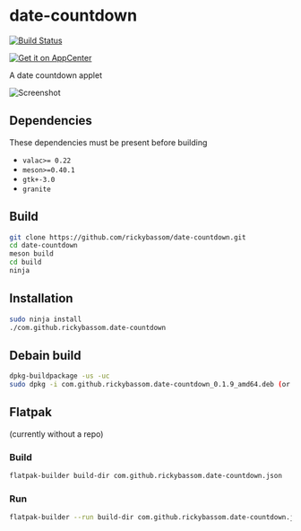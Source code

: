 # date-countdown
[![Build Status](https://travis-ci.org/rickybassom/date-countdown.svg?branch=master)](https://travis-ci.org/rickybassom/date-countdown)

[![Get it on AppCenter](https://appcenter.elementary.io/badge.svg)](https://appcenter.elementary.io/com.github.rickybassom.date-countdown)

A date countdown applet

![Screenshot](data/screenshot.png)

## Dependencies
These dependencies must be present before building

- `valac>= 0.22`
- `meson>=0.40.1`
- `gtk+-3.0`
- `granite`

## Build

```sh
git clone https://github.com/rickybassom/date-countdown.git
cd date-countdown
meson build
cd build
ninja
```

## Installation

```sh
sudo ninja install
./com.github.rickybassom.date-countdown
```

## Debain build

```sh
dpkg-buildpackage -us -uc
sudo dpkg -i com.github.rickybassom.date-countdown_0.1.9_amd64.deb (or the equivalent)
```

## Flatpak
(currently without a repo)

### Build

```sh
flatpak-builder build-dir com.github.rickybassom.date-countdown.json
```

### Run

```sh
flatpak-builder --run build-dir com.github.rickybassom.date-countdown.json com.github.rickybassom.date-countdown
```
